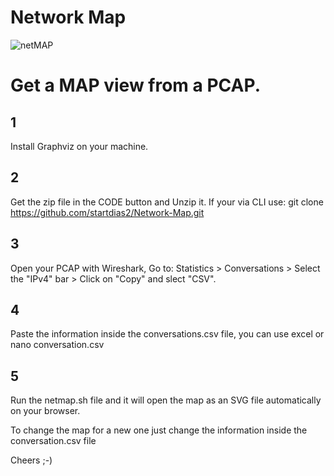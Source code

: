 # Network Map
![netMAP](https://github.com/startdias2/Network-Map/assets/127363682/d5ff6fb2-1351-43d7-9dcf-2918aa0d0521)

# Get a MAP view from a PCAP. 

## 1 
Install Graphviz on your machine.

## 2
Get the zip file in the CODE button and Unzip it.
If your via CLI use: 
git clone https://github.com/startdias2/Network-Map.git

## 3
Open your PCAP with Wireshark, 
Go to:
Statistics  >  Conversations  >  Select the "IPv4" bar > Click on "Copy" and slect "CSV".

## 4
Paste the information inside the conversations.csv file,
you can use excel or nano conversation.csv

## 5
Run the netmap.sh file and it will open the map as an SVG file automatically on your browser.

To change the map for a new one just change the information inside the conversation.csv file 

Cheers ;-)
